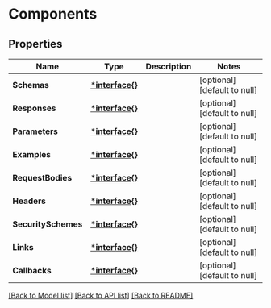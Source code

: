 # Components

## Properties
Name | Type | Description | Notes
------------ | ------------- | ------------- | -------------
**Schemas** | [***interface{}**](interface{}.md) |  | [optional] [default to null]
**Responses** | [***interface{}**](interface{}.md) |  | [optional] [default to null]
**Parameters** | [***interface{}**](interface{}.md) |  | [optional] [default to null]
**Examples** | [***interface{}**](interface{}.md) |  | [optional] [default to null]
**RequestBodies** | [***interface{}**](interface{}.md) |  | [optional] [default to null]
**Headers** | [***interface{}**](interface{}.md) |  | [optional] [default to null]
**SecuritySchemes** | [***interface{}**](interface{}.md) |  | [optional] [default to null]
**Links** | [***interface{}**](interface{}.md) |  | [optional] [default to null]
**Callbacks** | [***interface{}**](interface{}.md) |  | [optional] [default to null]

[[Back to Model list]](../README.md#documentation-for-models) [[Back to API list]](../README.md#documentation-for-api-endpoints) [[Back to README]](../README.md)

